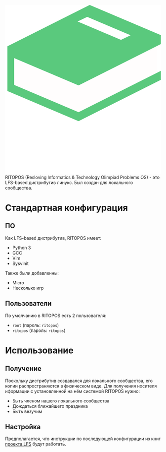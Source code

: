 ![alt text](https://github.com/d54267ygi/RITOPOS/blob/main/logo.png)
RITOPOS (Resloving Informatics & Technology Olimpiad Problems OS) - это LFS-based дистрибутив линукс. Был создан для локального сообщества.

# Стандартная конфигурация
## ПО
Как LFS-based дистрибутив, RITOPOS имеет:
- Python 3
- GCC
- Vim
- Sysvinit

Также были добавленны:
- Micro
- Несколько игр

## Пользователи
По умолчанию в RITOPOS есть 2 пользователя:
- `root`     (пароль: `ritopos`)
- `ritopos`  (пароль: `ritopos`)

# Использование
## Получение
Поскольку дистрибутив создавался для локального сообщества, его копии распространяются в физическом виде. Для получения носителя иформации с установленной на нём системой RITOPOS нужно:
- Быть членом нашего локального сообщества
- Дождаться ближайшего праздника
- Быть везучим

## Настройка
Предполагается, что инструкции по последующей конфигурации из книг [проекта LFS](https://www.linuxfromscratch.org/) будут работать.
